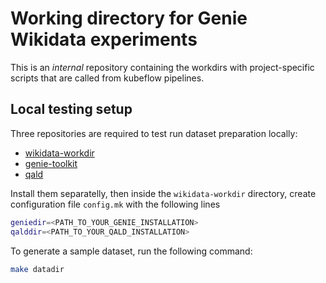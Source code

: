 # Working directory for Genie Wikidata experiments

This is an _internal_ repository containing the workdirs with project-specific scripts that are called from kubeflow pipelines.


## Local testing setup
Three repositories are required to test run dataset preparation locally:
- [wikidata-workdir](https://github.com/stanford-oval/wikidata-workdir)
- [genie-toolkit](https://github.com/stanford-oval/genie-toolkit)
- [qald](https://github.com/rayslxu/qald)

Install them separatelly, then inside the `wikidata-workdir` directory, create configuration file `config.mk` with the following lines  
```bash
geniedir=<PATH_TO_YOUR_GENIE_INSTALLATION>
qalddir=<PATH_TO_YOUR_QALD_INSTALLATION>
```

To generate a sample dataset, run the following command:
```bash
make datadir
```
